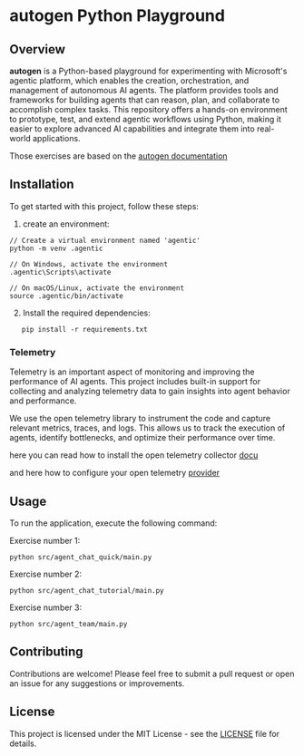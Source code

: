 # autogen Python Playground

## Overview

**autogen** is a Python-based playground for experimenting with Microsoft's agentic platform, which enables the creation, orchestration, and management of autonomous AI agents. The platform provides tools and frameworks for building agents that can reason, plan, and collaborate to accomplish complex tasks. This repository offers a hands-on environment to prototype, test, and extend agentic workflows using Python, making it easier to explore advanced AI capabilities and integrate them into real-world applications.

Those exercises are based on the [autogen documentation](https://microsoft.github.io/autogen/stable/user-guide/core-user-guide/installation.html)

## Installation

To get started with this project, follow these steps:

1. create an environment:

```
// Create a virtual environment named 'agentic'
python -m venv .agentic

// On Windows, activate the environment
.agentic\Scripts\activate

// On macOS/Linux, activate the environment
source .agentic/bin/activate
```

2. Install the required dependencies:

```
   pip install -r requirements.txt
```

### Telemetry

Telemetry is an important aspect of monitoring and improving the performance of AI agents. This project includes built-in support for collecting and analyzing telemetry data to gain insights into agent behavior and performance. 

We use the open telemetry library to instrument the code and capture relevant metrics, traces, and logs. This allows us to track the execution of agents, identify bottlenecks, and optimize their performance over time.

here you can read how to install the open telemetry collector [docu](https://opentelemetry.io/docs/collector/installation/)

and here how to configure your open telemetry [provider](https://microsoft.github.io/autogen/stable/user-guide/core-user-guide/framework/telemetry.html)

## Usage

To run the application, execute the following command:

Exercise number 1:
```
python src/agent_chat_quick/main.py
```

Exercise number 2:
```
python src/agent_chat_tutorial/main.py
```

Exercise number 3:
```
python src/agent_team/main.py
```

## Contributing
Contributions are welcome! Please feel free to submit a pull request or open an issue for any suggestions or improvements.

## License
This project is licensed under the MIT License - see the [LICENSE](LICENSE) file for details.